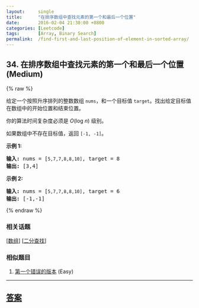 ```yaml
---
layout:     single
title:      "在排序数组中查找元素的第一个和最后一个位置"
date:       2016-02-04 21:30:00 +0800
categories: [Leetcode]
tags:       [Array, Binary Search]
permalink:  /find-first-and-last-position-of-element-in-sorted-array/
---
```


## 34. 在排序数组中查找元素的第一个和最后一个位置 (Medium)

{% raw %}

<p>给定一个按照升序排列的整数数组 <code>nums</code>，和一个目标值 <code>target</code>。找出给定目标值在数组中的开始位置和结束位置。</p>

<p>你的算法时间复杂度必须是&nbsp;<em>O</em>(log <em>n</em>) 级别。</p>

<p>如果数组中不存在目标值，返回&nbsp;<code>[-1, -1]</code>。</p>

<p><strong>示例 1:</strong></p>

<pre><strong>输入:</strong> nums = [<code>5,7,7,8,8,10]</code>, target = 8
<strong>输出:</strong> [3,4]</pre>

<p><strong>示例&nbsp;2:</strong></p>

<pre><strong>输入:</strong> nums = [<code>5,7,7,8,8,10]</code>, target = 6
<strong>输出:</strong> [-1,-1]</pre>

{% endraw %}

### 相关话题
  [[数组](https://github.com/openset/leetcode/tree/master/tag/array/README.md)]
  [[二分查找](https://github.com/openset/leetcode/tree/master/tag/binary-search/README.md)]

### 相似题目
  1. [第一个错误的版本](/first-bad-version) (Easy)

---

## [答案](https://github.com/openset/leetcode/tree/master/problems/find-first-and-last-position-of-element-in-sorted-array)
